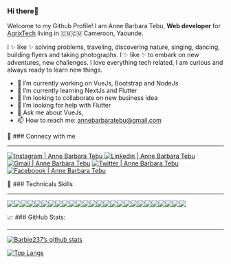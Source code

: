 ### Hi  there👋
Welcome to my Github Profile!
I am Anne Barbara Tebu, **Web developer** for <a href="https://www.agrixtech.com">AgrixTech</a> living in 🇨🇲🇨🇲 Cameroon, Yaounde.

I ✨ like ✨ solving problems, traveling, discovering nature, singing, dancing, building flyers and taking photographs. I ✨ like ✨ to embark on new adventures, new challenges. I love everything tech related, I am curious and always ready to learn new things.

- 🔭 I’m currently working on VueJs, Bootstrap and NodeJs
- 🌱 I’m currently learning NextJs and Flutter
- 👯 I’m looking to collaborate on new business idea
- 🤔 I’m looking for help with Flutter
- 💬 Ask me about VueJs,
- 📫 How to reach me:  <a href="annebarbaratebu@gmail.com">annebarbaratebu@gmail.com<a>

🤝 ### Connecy with me <hr>
<a href="https://www.instagram.com/annebarbaratebu/"> <img src="https://github.com/Barbie237/Barbie237/assets/90659365/21ca1612-faea-49e4-b1d1-3da2c29a93da" alt="Instagram | Anne Barbara Tebu"> </a>
<a href="https://www.linkedin.com/in/anne-barbara-tebu-68b8a2215/"> <img src="https://github.com/Barbie237/Barbie237/assets/90659365/fee35398-acf1-4837-b055-77767a34bade" alt="Linkedin | Anne Barbara Tebu"></a>
<a href="mailto:annebarabaratebu@gmail.com"><img src="https://github.com/Barbie237/Barbie237/assets/90659365/f385147d-9712-4222-b3de-ecf32bad5348" alt=" Gmail | Anne Barbara Tebu"/></a>
<a href="https://twitter.com/anne_tebu"> <img src="https://github.com/Barbie237/Barbie237/assets/90659365/3e7320de-22d6-406a-a3df-27ab4435fae7" alt="Twitter | Anne Barbara Tebu"/> </a>
<a href="https://www.facebook.com/profile.php?id=100008455458507"> <img src="https://github.com/Barbie237/Barbie237/assets/90659365/2f3137a9-d2c6-40a4-8e2c-7d21b756cae3" alt="Faceboook | Anne Barbara Tebu"/> </a>

💼 ### Technicals Skills <hr>
![](https://img.shields.io/badge/Code-React-informational?style=flat&logo=react&color=61DAFB)![](https://img.shields.io/badge/Code-Javascript-informational?style=flat&logo=Javascript&color=yellow)![](https://img.shields.io/badge/Code-Vue.Js-informational?style=flat&logo=vue.js&color=green)![](https://img.shields.io/badge/Code-HTML5-informational?style=flat&logo=HTML5&color=orange)![](https://img.shields.io/badge/Tools-Firebase-informational?style=flat&logo=Firebase&color=yellow)![](https://img.shields.io/badge/Code-SQLite-informational?style=flat&logo=SQLite&color=003B57)![](https://img.shields.io/badge/Code-mysql-informational?style=flat&logo=mysql&color=yellow)![](https://img.shields.io/badge/Code-Css3-informational?style=flat&logo=Css3&color=FFC8D3)![](https://img.shields.io/badge/Code-Node.Js-informational?style=flat&logo=Node.Js&color=yellow)![](https://img.shields.io/badge/Code-Bootstrap-informational?style=flat&logo=Bootstrap&color=yellow)![](https://img.shields.io/badge/Code-Java-informational?style=flat&logo=java&color=61DAFB)![](https://img.shields.io/badge/Code-PostgreSQL-informational?style=flat&logo=PostgreSQL&color=61DAFB)![](https://img.shields.io/badge/Tools-Figma-informational?style=flat&logo=Figma&color=61DAFB)![](https://img.shields.io/badge/Tools-Jira-informational?style=flat&logo=Jira&color=61DAFB)![](https://img.shields.io/badge/Tools-Trello-informational?style=flat&logo=Trello&color=61DAFB)![](https://img.shields.io/badge/Tool-UML-informational?style=flat&logo=UML&color=61DAFB)![](https://img.shields.io/badge/Code-Nextjs-informational?style=flat&logo=Nextjs&color=61DAFB)![](https://img.shields.io/badge/Code-Python-informational?style=flat&logo=python&color=61DAFB)![](https://img.shields.io/badge/Code-Django-informational?style=flat&logo=django&color=61DAFB)![](https://img.shields.io/badge/Code-Php-informational?style=flat&logo=Php&color=61DAFB)![](https://img.shields.io/badge/Toos-GoogleCloud-informational?style=flat&logo=GoogleCloud&color=61DAFB)![](https://img.shields.io/badge/Code-tailwindcss-informational?style=flat&logo=tailwindcss&color=61DAFB)![](https://img.shields.io/badge/Code-JWT-informational?style=flat&logo=JSON%20web%20tokens&color=61DAFB)![](https://img.shields.io/badge/Code-Pinia-informational?style=flat&logo=pinia&color=61DAFB)![](https://img.shields.io/badge/TestingTools-Postman-informational?style=flat&logo=postman&color=61DAFB)![](https://img.shields.io/badge/TestingTools-Swagger-informational?style=flat&logo=swagger&color=61DAFB)

📈 ### GitHub Stats: <hr>
[![Barbie237’s github stats](https://github-readme-stats.vercel.app/api?username=Barbie237)](https://github.com/Barbie237)

[![Top Langs](https://github-readme-stats.vercel.app/api/top-langs/?username=Barbie237&layout=compact)](https://github.com/Barbie237)





<!--Here are some ideas to get you started:

 
-->
